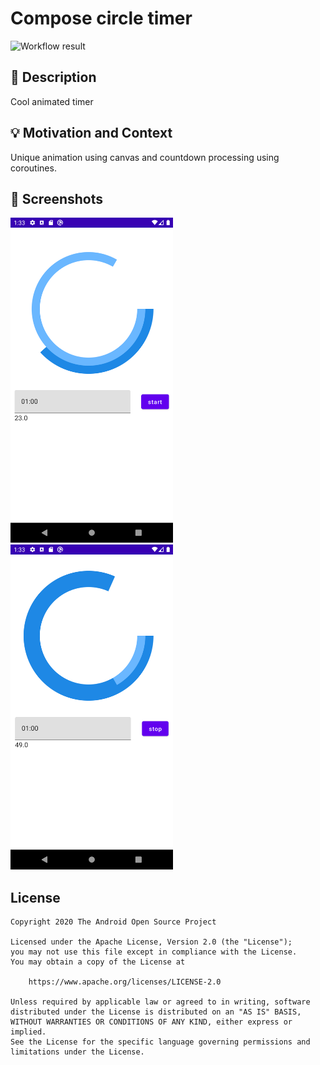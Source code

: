# Compose circle timer

![Workflow result](https://github.com/takahirom/android-dev-challenge-compose-timer/workflows/Check/badge.svg)

## :scroll: Description
<!--- Describe your app in one or two sentences -->
Cool animated timer

## :bulb: Motivation and Context
<!--- Optionally point readers to interesting parts of your submission. -->
<!--- What are you especially proud of? -->
Unique animation using canvas and countdown processing using coroutines.

## :camera_flash: Screenshots
<!-- You can add more screenshots here if you like -->
<img src="/results/screenshot_1.png" width="260">&emsp;<img src="/results/screenshot_2.png" width="260">

## License
```
Copyright 2020 The Android Open Source Project

Licensed under the Apache License, Version 2.0 (the "License");
you may not use this file except in compliance with the License.
You may obtain a copy of the License at

    https://www.apache.org/licenses/LICENSE-2.0

Unless required by applicable law or agreed to in writing, software
distributed under the License is distributed on an "AS IS" BASIS,
WITHOUT WARRANTIES OR CONDITIONS OF ANY KIND, either express or implied.
See the License for the specific language governing permissions and
limitations under the License.
```
